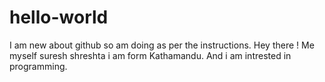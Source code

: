 # hello-world
I am new about github so am doing as per the instructions.
Hey there ! Me myself suresh shreshta i am form Kathamandu. And i am intrested in programming.
